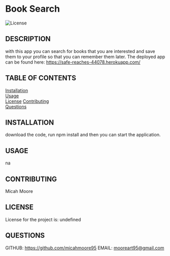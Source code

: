 # Book Search

  
  ![License](https://img.shields.io/badge/license-undefined-brightgreen)
  ## DESCRIPTION
  with this app you can search for books that you are interested and save them to your profile so that you can remember them later.
  The deployed app can be found here: https://safe-reaches-44078.herokuapp.com/
  ## TABLE OF CONTENTS
  [Installation](#installation)  
  [Usage](#usage)  
  [License](#license) 
  [Contributing](#contributing)   
  [Questions](#questions)
  
  ## INSTALLATION
  download the code, run npm install and then you can start the application.
  ## USAGE
  na
  ## CONTRIBUTING
  Micah Moore
  ## LICENSE
  License for the project is: 
  undefined
  ## QUESTIONS
  GITHUB: https://github.com/micahmoore95
  EMAIL: mooreart95@gmail.com


